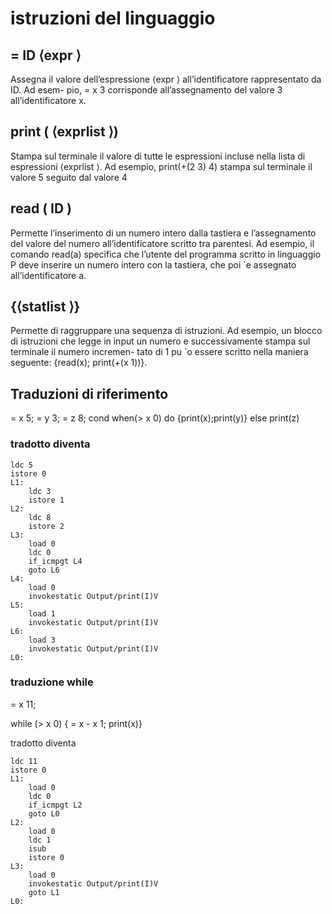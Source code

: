 # istruzioni del linguaggio

## = ID ⟨expr ⟩
Assegna il valore dell’espressione ⟨expr ⟩ all’identificatore rappresentato da ID. Ad esem-
pio, = x 3 corrisponde all’assegnamento del valore 3 all’identificatore x.

## print ( ⟨exprlist ⟩)
Stampa sul terminale il valore di tutte le espressioni incluse nella lista di espressioni ⟨exprlist ⟩.
Ad esempio, print(+(2 3) 4) stampa sul terminale il valore 5 seguito dal valore 4

## read ( ID )
Permette l’inserimento di un numero intero dalla tastiera e l’assegnamento del valore del numero all’identificatore scritto tra parentesi.
 Ad esempio, il comando read(a) specifica che l’utente del programma scritto in linguaggio P deve inserire un numero intero con la
tastiera, che poi `e assegnato all’identificatore a.

## {⟨statlist ⟩}
Permette di raggruppare una sequenza di istruzioni. Ad esempio, un blocco di istruzioni
che legge in input un numero e successivamente stampa sul terminale il numero incremen-
tato di 1 pu `o essere scritto nella maniera seguente: {read(x); print(+(x 1))}.


## Traduzioni di riferimento
= x 5;
= y 3;
= z 8;
cond when(> x 0) do {print(x);print(y)}
else print(z)

### tradotto diventa
```
ldc 5
istore 0
L1: 
    ldc 3
    istore 1
L2:
    ldc 8
    istore 2
L3:
    load 0
    ldc 0
    if_icmpgt L4
    goto L6
L4:
    load 0
    invokestatic Output/print(I)V
L5:
    load 1
    invokestatic Output/print(I)V
L6:
    load 3
    invokestatic Output/print(I)V
L0:
```

### traduzione while
= x 11;

while (> x 0) { = x - x 1; print(x)} 

tradotto diventa
```
ldc 11
istore 0
L1:
    load 0
    ldc 0
    if_icmpgt L2
    goto L0
L2:
    load 0
    ldc 1
    isub
    istore 0
L3:
    load 0
    invokestatic Output/print(I)V
    goto L1
L0:
```